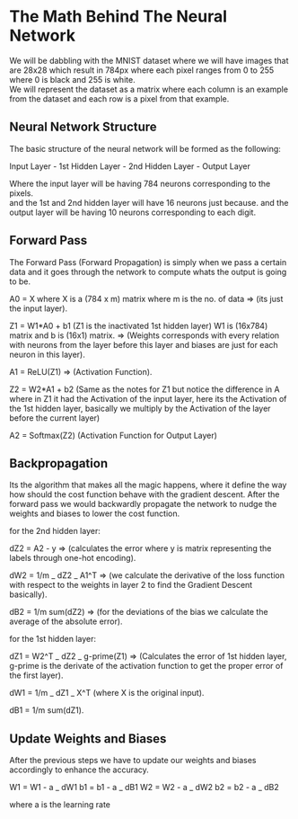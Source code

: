 # The Math Behind The Neural Network

We will be dabbling with the MNIST dataset where we will have images that are 28x28 which result in 784px where each pixel ranges from 0 to 255 where 0 is black and 255 is white.  
We will represent the dataset as a matrix where each column is an example from the dataset and each row is a pixel from that example.

## Neural Network Structure

The basic structure of the neural network will be formed as the following:

Input Layer - 1st Hidden Layer - 2nd Hidden Layer - Output Layer

Where the input layer will be having 784 neurons corresponding to the pixels.  
and the 1st and 2nd hidden layer will have 16 neurons just because.
and the output layer will be having 10 neurons corresponding to each digit.

## Forward Pass

The Forward Pass (Forward Propagation) is simply when we pass a certain data and it goes through the network to compute whats the output is going to be.

A0 = X where X is a (784 x m) matrix where m is the no. of data => (its just the input layer).

Z1 = W1\*A0 + b1 (Z1 is the inactivated 1st hidden layer) W1 is (16x784) matrix and b is (16x1) matrix. => (Weights corresponds with every relation with neurons from the layer before this layer and biases are just for each neuron in this layer).

A1 = ReLU(Z1) => (Activation Function).

Z2 = W2\*A1 + b2 (Same as the notes for Z1 but notice the difference in A where in Z1 it had the Activation of the input layer, here its the Activation of the 1st hidden layer, basically we multiply by the Activation of the layer before the current layer)

A2 = Softmax(Z2) (Activation Function for Output Layer)

## Backpropagation

Its the algorithm that makes all the magic happens, where it define the way how should the cost function behave with the gradient descent. After the forward pass we would backwardly propagate the network to nudge the weights and biases to lower the cost function.

for the 2nd hidden layer:

dZ2 = A2 - y => (calculates the error where y is matrix representing the labels through one-hot encoding).

dW2 = 1/m _ dZ2 _ A1^T => (we calculate the derivative of the loss function with respect to the weights in layer 2 to find the Gradient Descent basically).

dB2 = 1/m sum(dZ2) => (for the deviations of the bias we calculate the average of the absolute error).

for the 1st hidden layer:

dZ1 = W2^T _ dZ2 _ g-prime(Z1) => (Calculates the error of 1st hidden layer, g-prime is the derivate of the activation function to get the proper error of the first layer).

dW1 = 1/m _ dZ1 _ X^T (where X is the original input).

dB1 = 1/m sum(dZ1).

## Update Weights and Biases

After the previous steps we have to update our weights and biases accordingly to enhance the accuracy.

W1 = W1 - a _ dW1
b1 = b1 - a _ dB1
W2 = W2 - a _ dW2
b2 = b2 - a _ dB2

where a is the learning rate
